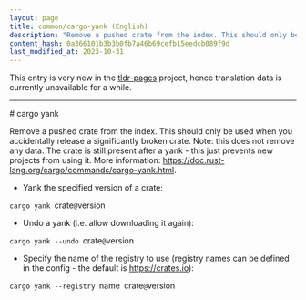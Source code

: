 ```yaml
---
layout: page
title: common/cargo-yank (English)
description: "Remove a pushed crate from the index. This should only be used when you accidentally release a significantly broken crate."
content_hash: 0a366101b3b3b0fb7a46b69cefb15eedcb089f9d
last_modified_at: 2023-10-31
---
```


This entry is very new in the [tldr-pages](https://github.com/tldr-pages/tldr) project, hence translation data is currently unavailable for a while.

<hr># cargo yank

Remove a pushed crate from the index. This should only be used when you accidentally release a significantly broken crate.
Note: this does not remove any data. The crate is still present after a yank - this just prevents new projects from using it.
More information: <https://doc.rust-lang.org/cargo/commands/cargo-yank.html>.

- Yank the specified version of a crate:

`cargo yank `<span class="tldr-var badge badge-pill bg-dark-lm bg-white-dm text-white-lm text-dark-dm font-weight-bold">crate</span>`@`<span class="tldr-var badge badge-pill bg-dark-lm bg-white-dm text-white-lm text-dark-dm font-weight-bold">version</span>

- Undo a yank (i.e. allow downloading it again):

`cargo yank --undo `<span class="tldr-var badge badge-pill bg-dark-lm bg-white-dm text-white-lm text-dark-dm font-weight-bold">crate</span>`@`<span class="tldr-var badge badge-pill bg-dark-lm bg-white-dm text-white-lm text-dark-dm font-weight-bold">version</span>

- Specify the name of the registry to use (registry names can be defined in the config - the default is <https://crates.io>):

`cargo yank --registry `<span class="tldr-var badge badge-pill bg-dark-lm bg-white-dm text-white-lm text-dark-dm font-weight-bold">name</span>` `<span class="tldr-var badge badge-pill bg-dark-lm bg-white-dm text-white-lm text-dark-dm font-weight-bold">crate</span>`@`<span class="tldr-var badge badge-pill bg-dark-lm bg-white-dm text-white-lm text-dark-dm font-weight-bold">version</span>
